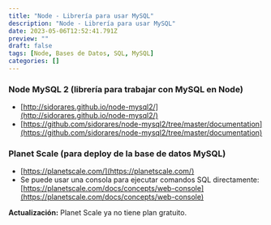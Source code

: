 ```yaml
---
title: "Node - Librería para usar MySQL"
description: "Node - Librería para usar MySQL"
date: 2023-05-06T12:52:41.791Z
preview: ""
draft: false
tags: [Node, Bases de Datos, SQL, MySQL]
categories: []
---
```


### Node MySQL 2 (librería para trabajar con MySQL en Node)

- [http://sidorares.github.io/node-mysql2/](http://sidorares.github.io/node-mysql2/)
- [https://github.com/sidorares/node-mysql2/tree/master/documentation](https://github.com/sidorares/node-mysql2/tree/master/documentation)

### Planet Scale (para deploy de la base de datos MySQL)

- [https://planetscale.com/](https://planetscale.com/)
- Se puede usar una consola para ejecutar comandos SQL directamente: [https://planetscale.com/docs/concepts/web-console](https://planetscale.com/docs/concepts/web-console)

**Actualización:** Planet Scale ya no tiene plan gratuito.
